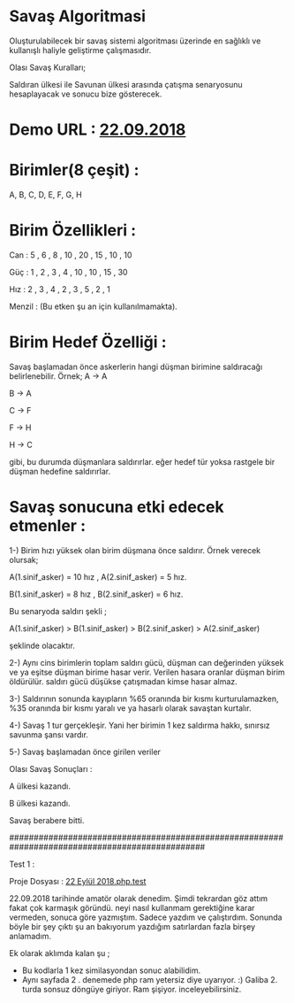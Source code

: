 # Savaş Algoritmasi
Oluşturulabilecek bir savaş sistemi algoritması üzerinde en sağlıklı ve kullanışlı haliyle geliştirme çalışmasıdır.

Olası Savaş Kuralları;

Saldıran ülkesi ile Savunan ülkesi arasında çatışma senaryosunu hesaplayacak ve sonucu bize gösterecek.

# Demo URL : <a href ="http://fetih.online/savas/index.php"> 22.09.2018 </a>
# Birimler(8 çeşit) : 
  A, B, C, D, E, F, G, H

# Birim Özellikleri : 

Can : 5 , 6 , 8 , 10 , 20 , 15 , 10 , 10

Güç : 1 , 2 , 3 , 4 , 10 , 10 , 15 , 30

Hız : 2 , 3 , 4 , 2 , 3 , 5 , 2 , 1

Menzil : (Bu etken şu an için kullanılmamakta).


# Birim Hedef Özelliği : 

Savaş başlamadan önce askerlerin hangi düşman birimine saldıracağı belirlenebilir. Örnek;
A -> A

B -> A

C -> F

F -> H

H -> C

gibi, bu durumda düşmanlara saldırırlar. eğer hedef tür yoksa rastgele bir düşman hedefine saldırırlar.

# Savaş sonucuna etki edecek etmenler :

1-) Birim hızı yüksek olan birim düşmana önce saldırır. Örnek verecek olursak;

 A(1.sinif_asker) = 10 hız , A(2.sinif_asker) = 5 hız.
 
 B(1.sinif_asker) = 8 hız , B(2.sinif_asker) = 6 hız.
 

Bu senaryoda saldırı şekli ;  

A(1.sinif_asker) > B(1.sinif_asker) > B(2.sinif_asker) > A(2.sinif_asker) 

şeklinde olacaktır.

2-) Aynı cins birimlerin toplam saldırı gücü, düşman can değerinden yüksek ve ya eşitse düşman birime hasar verir. Verilen hasara oranlar düşman birim öldürülür. saldırı gücü düşükse çatışmadan kimse hasar almaz.

3-) Saldırının sonunda kayıpların %65 oranında bir kısmı kurturulamazken, %35 oranında bir kısmı yaralı ve ya hasarlı olarak savaştan kurtalır.

4-) Savaş 1 tur gerçekleşir. Yani her birimin 1 kez saldırma hakkı, sınırsız savunma şansı vardır. 

5-) Savaş başlamadan önce girilen veriler

Olası Savaş Sonuçları : 

A ülkesi kazandı. 

B ülkesi kazandı. 

Savaş berabere bitti.

################################################################################################

Test 1 :

Proje Dosyası : <a href ="https://github.com/alperc58/SavassAlgoritmasi/blob/master/22%20%E2%80%8EEyl%C3%BCl%20%E2%80%8E2018.php.test">22 ‎Eylül ‎2018.php.test</a>

22.09.2018 tarihinde amatör olarak denedim. Şimdi tekrardan göz attım fakat çok karmaşık göründü. neyi nasıl kullanmam gerektiğine karar vermeden, sonuca göre yazmıştım. 
Sadece yazdım ve çalıştırdım. Sonunda böyle bir şey çıktı şu an bakıyorum yazdığım satırlardan fazla birşey anlamadım.

Ek olarak aklımda kalan şu ; 
- Bu kodlarla 1 kez similasyondan sonuc alabilidim. 
- Aynı sayfada 2 . denemede php ram yetersiz diye uyarıyor. :) Galiba 2. turda sonsuz döngüye giriyor. Ram şişiyor. inceleyebilirsiniz.
